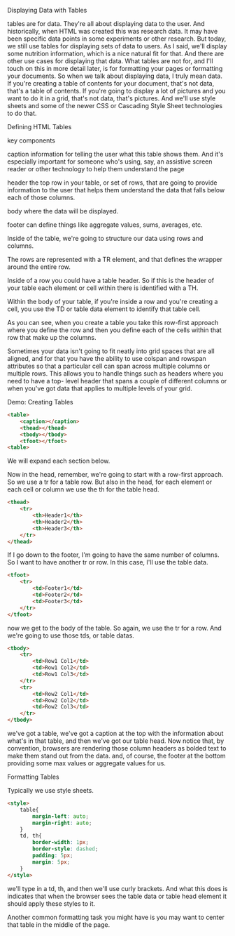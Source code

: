 Displaying Data with Tables


tables are for data. They're all about displaying data to the user. And historically, when HTML was created this was research data. It may have been specific data points in some experiments or other research. But today, we still use tables for displaying sets of data to users. As I said, we'll display some nutrition information, which is a nice natural fit for that. And there are other use cases for displaying that data. What tables are not for, and I'll touch on this in more detail later, is for formatting your pages or formatting your documents. So when we talk about displaying data, I truly mean data. If you're creating a table of contents for your document, that's not data, that's a table of contents. If you're going to display a lot of pictures and you want to do it in a grid, that's not data, that's pictures. And we'll use style sheets and some of the newer CSS or Cascading Style Sheet technologies to do that.

Defining HTML Tables

key components

caption        information for telling the user what this table shows them. And it's especially important for someone who's using, say, an assistive screen reader or other technology to help them understand the page

header        the top row in your table, or set of rows, that are going to provide information to the user that helps them understand the data that falls below each of those columns.

body         where the data will be displayed.

footer         can define things like aggregate values, sums, averages, etc.

Inside of the table, we're going to structure our data using rows and columns.

The rows are represented with a TR element, and that defines the wrapper around the entire row.

Inside of a row you could have a table header. So if this is the header of your table each element or cell within there is identified with a TH.

Within the body of your table, if you're inside a row and you're creating a cell, you use the TD or table data element to identify that table cell.

As you can see, when you create a table you take this row-first approach where you define the row and then you define each of the cells within that row that make up the columns.

Sometimes your data isn't going to fit neatly into grid spaces that are all aligned, and for that you have the ability to use colspan and rowspan attributes  so that a particular cell can span across multiple columns or multiple rows.
This allows you to handle things such as headers where you need to have a top- level header that spans a couple of different columns or when you've got data that applies to multiple levels of your grid.

Demo: Creating Tables

```html
<table>
	<caption></caption>
	<thead></thead>
	<tbody></tbody>
	<tfoot></tfoot>
<table>
```

We will expand each section below.

Now in the head, remember, we're going to start with a row-first approach. So we use a tr for a table row. But also in the head, for each element or each cell or column we use the th for the table head.

```html
<thead>
	<tr>
		<th>Header1</th>
		<th>Header2</th>
		<th>Header3</th>
	</tr>
</thead>
```

If I go down to the footer, I'm going to have the same number of columns. So I want to have another tr or row. In this case, I'll use the table data.
```html
<tfoot>
	<tr>
		<td>Footer1</td>
		<td>Footer2</td>
		<td>Footer3</td>
	</tr>
</tfoot>
```

now we get to the body of the table. So again, we use the tr for a row. And we're going to use those tds, or table datas.

```html
<tbody>
	<tr>
		<td>Row1 Col1</td>
		<td>Row1 Col2</td>
		<td>Row1 Col3</td>
	</tr>
	<tr>
		<td>Row2 Col1</td>
		<td>Row2 Col2</td>
		<td>Row2 Col3</td>
	</tr>
</tbody>
```

we've got a table, we've got a caption at the top with the information about what's in that table, and then we've got our table head. Now notice that, by convention, browsers are rendering those column headers as bolded text to make them stand out from the data. and, of course, the footer at the bottom providing some max values or aggregate values for us.



Formatting Tables

Typically we use style sheets.

```html
<style>
	table{
		margin-left: auto;
		margin-right: auto;
	}
	td, th{
		border-width: 1px;
		border-style: dashed;
		padding: 5px;
		margin: 5px;
	}
</style>
```
we'll type in a td, th, and then we'll use curly brackets. And what this does is indicates that when the browser sees the table data or table head element it should apply these styles to it.

Another common formatting task you might have is you may want to center that table in the middle of the page.
